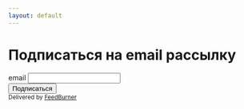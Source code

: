 ```yaml
---
layout: default
---
```


<form action="https://feedburner.google.com/fb/a/mailverify" method="post" target="popupwindow" 
  onsubmit="window.open('https://feedburner.google.com/fb/a/mailverify?uri=github/FbSs', 'popupwindow', 'scrollbars=yes,width=550,height=520');return true">
  <h1>Подписаться на email рассылку</h1>
  <div class="input">
    <label>email</label>
    <input type="email" name="email" required/>
  </div>
  <input type="hidden" value="github/FbSs" name="uri"/>
  <input type="hidden" name="loc" value="ru_RU"/>
  <div class="text-right">
    <input type="submit" value="Подписаться" />
  </div>
  <small>Delivered by <a href="https://feedburner.google.com" target="_blank">FeedBurner</a></small>
</form>

